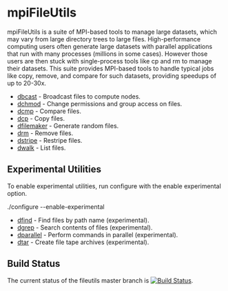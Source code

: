 # mpiFileUtils
mpiFileUtils is a suite of MPI-based tools to manage large datasets, which may vary from large directory trees to large files. High-performance computing users often generate large datasets with parallel applications that run with many processes (millions in some cases). However those users are then stuck with single-process tools like cp and rm to manage their datasets. This suite provides MPI-based tools to handle typical jobs like copy, remove, and compare for such datasets, providing speedups of up to 20-30x.

 - [dbcast](doc/markdown/dbcast.1.md) - Broadcast files to compute nodes.
 - [dchmod](doc/markdown/dchmod.1.md) - Change permissions and group access on files.
 - [dcmp](doc/markdown/dcmp.1.md) - Compare files.
 - [dcp](doc/markdown/dcp.1.md) - Copy files.
 - [dfilemaker](doc/markdown/dfilemaker.1.md) - Generate random files.
 - [drm](doc/markdown/drm.1.md) - Remove files.
 - [dstripe](doc/markdown/dstripe.1.md) - Restripe files.
 - [dwalk](doc/markdown/dwalk.1.md) - List files.

## Experimental Utilities
To enable experimental utilities, run configure with the enable experimental option.

  ./configure --enable-experimental

 - [dfind](doc/markdown/dfind.1.md) - Find files by path name (experimental).
 - [dgrep](doc/markdown/dgrep.1.md) - Search contents of files (experimental).
 - [dparallel](doc/markdown/dparallel.1.md) - Perform commands in parallel (experimental).
 - [dtar](doc/markdown/dtar.1.md) - Create file tape archives (experimental).

## Build Status
The current status of the fileutils master branch is [![Build Status](https://travis-ci.org/hpc/mpifileutils.png?branch=master)](https://travis-ci.org/hpc/mpifileutils).
